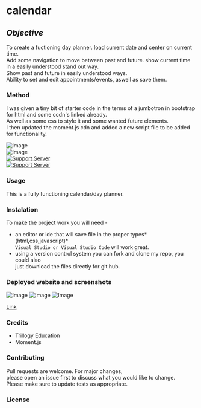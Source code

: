 # calendar


## *Objective* 
To create a fuctioning day planner. load current date and center on current time.<br> 
Add some navigation to move between past and future. show current time in a easily understood stand out way.<br>
Show past and future in easily understood ways.<br>
Ability to set and edit appointments/events, aswell as save them.<br>


### Method
I was given a tiny bit of starter code in the terms of a jumbotron in bootstrap for html and some ccdn's linked already.<br>
As well as some css to style it and some wanted future elements.<br>
I then updated the moment.js cdn and added a new script file to be added for functionality.<br>



![Image](https://img.shields.io/badge/languages-html%20%7C%20css%20%7C%20javascript-blue)<br>
![Image](https://img.shields.io/website?down_color=red&down_message=Down&style=plastic&up_color=Lightgreen&up_message=Up&url=https%3A%2F%2Frickycohen88.github.io%2Fcalendar%2F)<br>
[![Support Server](https://img.shields.io/discord/758849764959191071.svg?color=7289da&label=UofMcohort&logo=discord&style=flat-square)](https://discord.gg/HaWKVB6)<br>
[![Support Server](https://img.shields.io/discord/568508644669390905.svg?color=7289da&label=Personal&logo=discord&style=pastic)](https://discord.gg/Sj6HrJQ)




### Usage 
This is a fully functioning calendar/day planner.


### Instalation
To make the project work you will need -
* an editor or ide that will save file in the proper types*(html,css,javascript)* <br>
`Visual Studio or Visual Studio Code` will work great.
* using a version control system you can fork and clone my repo, you could also<br>
just download the files directly for git hub.

### Deployed website and screenshots
![Image](images/title.JPG "website title")
![Image](images/Screen1.JPG "Screenshot 1")
![Image](images/screen2.JPG "Screenshot 2")

[Link](https://rickycohen88.github.io/calendar/)

### Credits
* Trillogy Education
* Moment.js



### Contributing
Pull requests are welcome. For major changes,<br>
please open an issue first to discuss what you would like to change.<br>
 Please make sure to update tests as appropriate.


### License



   